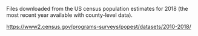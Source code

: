 Files downloaded from the US census population estimates for 2018 (the most recent year available with county-level data).

https://www2.census.gov/programs-surveys/popest/datasets/2010-2018/

